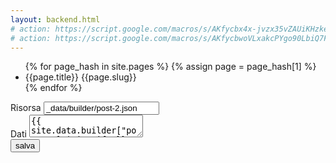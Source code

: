 ```yaml
---
layout: backend.html
# action: https://script.google.com/macros/s/AKfycbx4x-jvzx35vZAUiKHzkeB3hHCbqBPbaR09UD78_o3UtTGaqIM/dev
# action: https://script.google.com/macros/s/AKfycbwoVLxakcPYgo90LbiQ7F2P-ikPeKf3I0F9yFUjFvU/dev
---
```

<ul>
{% for page_hash in site.pages %}
  {% assign page = page_hash[1] %}
  <li>{{page.title}} {{page.slug}}</li>
{% endfor %}
  </ul>
<form action="https://script.google.com/macros/s/AKfycbx4x-jvzx35vZAUiKHzkeB3hHCbqBPbaR09UD78_o3UtTGaqIM/exec" method="post">
<input type="hidden" name="key" value="_data/builder/post-2.json" />
<div>
<label>Risorsa</label> <input type="text" name="resource" value="_data/builder/post-2.json" />
</div>
<div>
  <label>Dati</label> <textarea name="data">{{ site.data.builder["post-1"] | jsonify }}</textarea>
</div>
<div class="text-center">
  <button name="submit_data" type="submit" class="btn btn-primary">salva</button>
</div>
</form>
